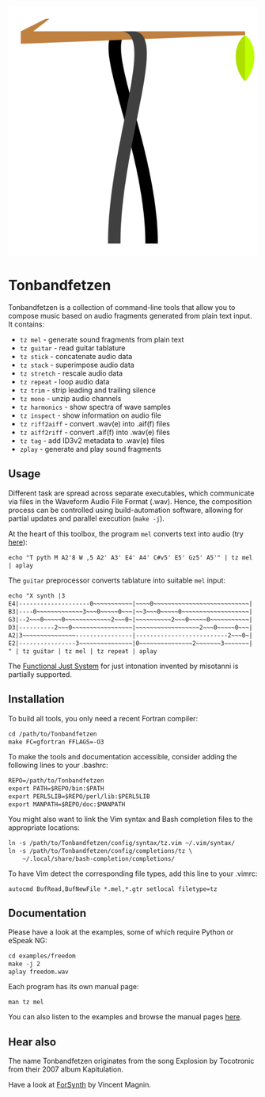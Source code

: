 ![Tonbandfetzen logo](logo/Tonbandfetzen.svg)

# Tonbandfetzen

Tonbandfetzen is a collection of command-line tools that allow you to compose
music based on audio fragments generated from plain text input. It contains:

* `tz mel` - generate sound fragments from plain text
* `tz guitar` - read guitar tablature
* `tz stick` - concatenate audio data
* `tz stack` - superimpose audio data
* `tz stretch` - rescale audio data
* `tz repeat` - loop audio data
* `tz trim` - strip leading and trailing silence
* `tz mono` - unzip audio channels
* `tz harmonics` - show spectra of wave samples
* `tz inspect` - show information on audio file
* `tz riff2aiff` - convert .wav(e) into .aif(f) files
* `tz aiff2riff` - convert .aif(f) into .wav(e) files
* `tz tag` - add ID3v2 metadata to .wav(e) files
* `zplay` - generate and play sound fragments

## Usage

Different task are spread across separate executables, which communicate via
files in the Waveform Audio File Format (.wav). Hence, the composition process
can be controlled using build-automation software, allowing for partial updates
and parallel execution (`make -j`).

At the heart of this toolbox, the program `mel` converts text into audio (try
[here](https://janberges.de/tz.cgi)):

    echo "T pyth M A2'8 W ,5 A2' A3' E4' A4' C#v5' E5' Gz5' A5'" | tz mel | aplay

The `guitar` preprocessor converts tablature into suitable `mel` input:

    echo "X synth |3
    E4|--------------------0~~~~~~~~~~~|~~~~0~~~~~~~~~~~~~~~~~~~~~~~~~~~|
    B3|----0~~~~~~~~~~~~~3~~~0~~~~~0~~~|~~3~~~0~~~~~0~~~~~~~~~~~~~~~~~~~|
    G3|--2~~~0~~~~~0~~~~~~~~~~~~~2~~~0~|~~~~~~~~~~2~~~0~~~~~0~~~~~~~~~~~|
    D3|----------2~~~0~~~~~~~~~~~~~~~~~|~~~~~~~~~~~~~~~~~~2~~~0~~~~~0~~~|
    A2|3~~~~~~~~~~~~~~~----------------|--------------------------2~~~0~|
    E2|----------------3~~~~~~~~~~~~~~~|0~~~~~~~~~~~~~~~2~~~~~~~3~~~~~~~|
    " | tz guitar | tz mel | tz repeat | aplay

The [Functional Just System](https://misotanni.github.io) for just intonation
invented by misotanni is partially supported.

## Installation

To build all tools, you only need a recent Fortran compiler:

    cd /path/to/Tonbandfetzen
    make FC=gfortran FFLAGS=-O3

To make the tools and documentation accessible, consider adding the following
lines to your .bashrc:

    REPO=/path/to/Tonbandfetzen
    export PATH=$REPO/bin:$PATH
    export PERL5LIB=$REPO/perl/lib:$PERL5LIB
    export MANPATH=$REPO/doc:$MANPATH

You might also want to link the Vim syntax and Bash completion files to the
appropriate locations:

    ln -s /path/to/Tonbandfetzen/config/syntax/tz.vim ~/.vim/syntax/
    ln -s /path/to/Tonbandfetzen/config/completions/tz \
        ~/.local/share/bash-completion/completions/

To have Vim detect the corresponding file types, add this line to your .vimrc:

    autocmd BufRead,BufNewFile *.mel,*.gtr setlocal filetype=tz

## Documentation

Please have a look at the examples, some of which require Python or eSpeak NG:

    cd examples/freedom
    make -j 2
    aplay freedom.wav

Each program has its own manual page:

    man tz mel

You can also listen to the examples and browse the manual pages
[here](https://janberges.github.io/Tonbandfetzen).

## Hear also

The name Tonbandfetzen originates from the song Explosion by Tocotronic from
their 2007 album Kapitulation.

Have a look at [ForSynth](https://vmagnin.github.io/forsynth) by Vincent Magnin.
